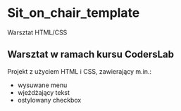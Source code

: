 # Sit_on_chair_template
Warsztat HTML/CSS 

## Warsztat w ramach kursu CodersLab

Projekt z użyciem HTML i CSS, zawierający m.in.:
* wysuwane menu 
* wjeżdżający tekst
* ostylowany checkbox 